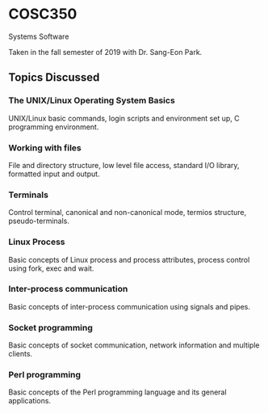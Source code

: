 # COSC350
Systems Software

Taken in the fall semester of 2019 with Dr. Sang-Eon Park.

## Topics Discussed

### The UNIX/Linux Operating System Basics
UNIX/Linux basic commands, login scripts and environment set up, C programming environment.
### Working with files
File and directory structure, low level file access, standard I/O library, formatted input and output.
### Terminals
Control terminal, canonical and non-canonical mode, termios structure, pseudo-terminals.
### Linux Process
Basic concepts of Linux process and process attributes, process control using fork, exec and wait.
### Inter-process communication
Basic concepts of inter-process communication using signals and pipes.
### Socket programming
Basic concepts of socket communication, network information and multiple clients.
### Perl programming
Basic concepts of the Perl programming language and its general applications.
